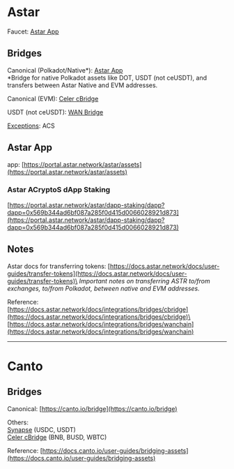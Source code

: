 # Astar

Faucet: [Astar App](astar.md#astar-app)

## Bridges

Canonical (Polkadot/Native\*): [Astar App](astar.md#astar-app)\
\*Bridge for native Polkadot assets like DOT, USDT (not ceUSDT), and transfers between Astar Native and EVM addresses.

Canonical (EVM): [Celer cBridge](bridges.md#celer-cbridge)

USDT (not ceUSDT): [WAN Bridge](bridges.md#wan-bridge)

[Exceptions](bridges.md#exceptions): ACS

## Astar App

app: [https://portal.astar.network/astar/assets](https://portal.astar.network/astar/assets)

### Astar ACryptoS dApp Staking

[https://portal.astar.network/astar/dapp-staking/dapp?dapp=0x569b344ad6bf087a285f0d415d0066028921d873](https://portal.astar.network/astar/dapp-staking/dapp?dapp=0x569b344ad6bf087a285f0d415d0066028921d873)

## Notes

Astar docs for transferring tokens: [https://docs.astar.network/docs/user-guides/transfer-tokens](https://docs.astar.network/docs/user-guides/transfer-tokens)\
_Important notes on transferring ASTR to/from exchanges, to/from Polkadot, between native and EVM addresses._

Reference:\
[https://docs.astar.network/docs/integrations/bridges/cbridge](https://docs.astar.network/docs/integrations/bridges/cbridge)\
[https://docs.astar.network/docs/integrations/bridges/wanchain](https://docs.astar.network/docs/integrations/bridges/wanchain)

---

# Canto

## Bridges

Canonical: [https://canto.io/bridge](https://canto.io/bridge)

Others:\
[Synapse](bridges.md#synapse) (USDC, USDT)\
[Celer cBridge](bridges.md#celer-cbridge) (BNB, BUSD, WBTC)

Reference: [https://docs.canto.io/user-guides/bridging-assets](https://docs.canto.io/user-guides/bridging-assets)


